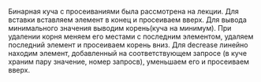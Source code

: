 Бинарная куча с просеиваниями была рассмотрена на лекции.
Для вставки вставляем элемент в конец и просеиваем вверх.
Для вывода минимального значения выводим корень(куча на минимум).
При удалении корня меняем его местами с последним элементом, удаляем последний элемент и просеиваем корень вниз.
Для decrease линейно находим элемент, добавленный на соответствующем запросе (в куче храним пару значение, номер запросв), уменьшаем его и просеиваем вверх.

